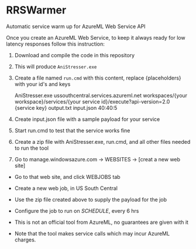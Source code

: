 # RRSWarmer
Automatic service warm up for AzureML Web Service API 

Once you create an AzureML Web Service, to keep it always ready for low latency responses follow this instruction:

1) Download and compile the code in this repository

2) This will produce `AniStresser.exe` 

3) Create a file named `run.cmd` with this content, replace {placeholders} with your id's and keys

	AniStresser.exe ussouthcentral.services.azureml.net workspaces/{your workspace}/services/{your service id}/execute?api-version=2.0 {service key} output.txt input.json 40:40:5
	
4) Create input.json file with a sample payload for your service

5) Start run.cmd to test that the service works fine

6) Create a zip file with AniStresser.exe, run.cmd, and all other files needed to run the tool

7) Go to manage.windowsazure.com -> WEBSITES -> [creat a new web site]
* Go to that web site, and click WEBJOBS tab
* Create a new web job, in US South Central
* Use the zip file created above to supply the payload for the job
* Configure the job to run on *SCHEDULE*, every 6 hrs
	
  

* This is not an official tool from AzureML, no guarantees are given with it
* Note that the tool makes service calls which may incur AzureML charges. 
   
